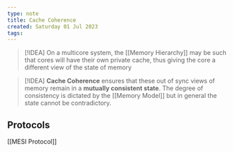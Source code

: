 ```yaml
---
type: note
title: Cache Coherence
created: Saturday 01 Jul 2023
tags: 
---
```

> [!IDEA]
> On a multicore system, the [[Memory Hierarchy]] may be such that cores will have their own private cache, thus giving the core a different view of the state of memory

> [!IDEA]
> **Cache Coherence** ensures that these out of sync views of memory remain in a **mutually consistent state**. The degree of consistency is dictated by the [[Memory Model]] but in general the state cannot be contradictory.

## Protocols
[[MESI Protocol]]